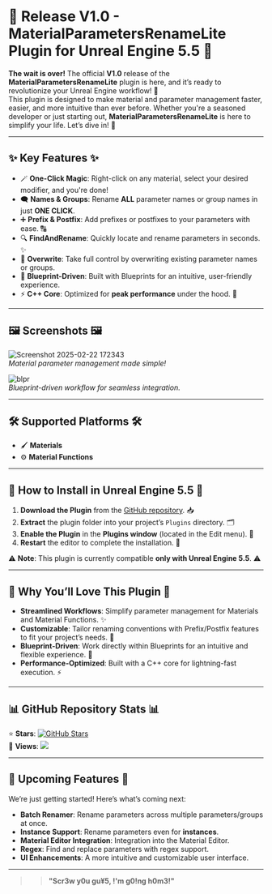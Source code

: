 # 🎉 **Release V1.0 - MaterialParametersRenameLite Plugin for Unreal Engine 5.5** 🎉

**The wait is over!** The official **V1.0** release of the **MaterialParametersRenameLite** plugin is here, and it’s ready to revolutionize your Unreal Engine workflow! 🚀  
This plugin is designed to make material and parameter management faster, easier, and more intuitive than ever before. Whether you're a seasoned developer or just starting out, **MaterialParametersRenameLite** is here to simplify your life. Let’s dive in! 🌟

---

## ✨ **Key Features** ✨

- 🪄 **One-Click Magic**: Right-click on any material, select your desired modifier, and you're done! 
- 🗨️ **Names & Groups**: Rename **ALL** parameter names or group names in just **ONE CLICK**.  
- ➕ **Prefix & Postfix**: Add prefixes or postfixes to your parameters with ease. 🔠  
- 🔍 **FindAndRename**: Quickly locate and rename parameters in seconds. ✨  
- 🔄 **Overwrite**: Take full control by overwriting existing parameter names or groups.  
- 🧩 **Blueprint-Driven**: Built with Blueprints for an intuitive, user-friendly experience.  
- ⚡ **C++ Core**: Optimized for **peak performance** under the hood. 💪  

---

## 🖼️ **Screenshots** 🖼️

![Screenshot 2025-02-22 172343](https://github.com/user-attachments/assets/3ca89f23-d376-457e-8d0c-6d63bcdfbce1)  
*Material parameter management made simple!*

![blpr](https://github.com/user-attachments/assets/a16afaaf-dbd8-4b5e-87df-8538c81df8c3)  
*Blueprint-driven workflow for seamless integration.*

---

## 🛠️ **Supported Platforms** 🛠️

- 🖌️ **Materials**  
- ⚙️ **Material Functions**

---

## 🚀 **How to Install in Unreal Engine 5.5** 🚀

1. **Download the Plugin** from the [GitHub repository](#). 📥  
2. **Extract** the plugin folder into your project’s `Plugins` directory. 🗂️  
3. **Enable the Plugin** in the **Plugins window** (located in the Edit menu). 🔧  
4. **Restart** the editor to complete the installation. 🔄  

⚠️ **Note**: This plugin is currently compatible **only with Unreal Engine 5.5**. ⚠️  

---

## 🌟 **Why You’ll Love This Plugin** 🌟

- **Streamlined Workflows**: Simplify parameter management for Materials and Material Functions. ✨  
- **Customizable**: Tailor renaming conventions with Prefix/Postfix features to fit your project’s needs. 🎨  
- **Blueprint-Driven**: Work directly within Blueprints for an intuitive and flexible experience. 🧩  
- **Performance-Optimized**: Built with a C++ core for lightning-fast execution. ⚡  

---

## 📊 **GitHub Repository Stats** 📊

⭐ **Stars**: [![GitHub Stars](https://img.shields.io/github/stars/your-repo?style=social)](https://github.com/your-repo)  
👀 **Views**: ![](https://komarev.com/ghpvc/?username=CosmoVoxel)  

---

## 🚧 **Upcoming Features** 🚧

We’re just getting started! Here’s what’s coming next:  
- **Batch Renamer**: Rename parameters across multiple parameters/groups at once.  
- **Instance Support**: Rename parameters even for **instances**.  
- **Material Editor Integration**: Integration into the Material Editor.  
- **Regex**: Find and replace parameters with regex support.  
- **UI Enhancements**: A more intuitive and customizable user interface.  

---
>> **"Scr3w y0u gu¥5, !'m g0!ng h0m3!"**  
